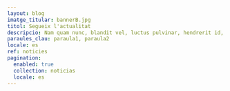 ```yaml
---
layout: blog
imatge_titular: bannerB.jpg
titol: Segueix l'actualitat
descripcio: Nam quam nunc, blandit vel, luctus pulvinar, hendrerit id, lorem.
paraules_clau: paraula1, paraula2
locale: es
ref: noticies
pagination:
  enabled: true
  collection: noticias
  locale: es
---
```

